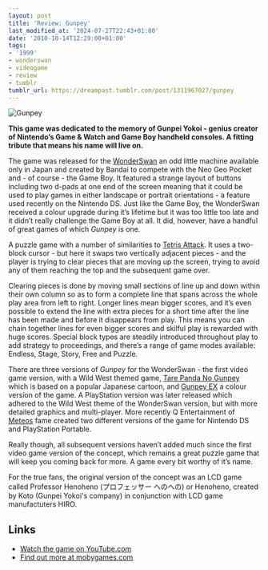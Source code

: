 ```yaml
---
layout: post
title: 'Review: Gunpey'
last_modified_at: '2024-07-27T22:43+01:00'
date: '2010-10-14T12:29:00+01:00'
tags:
- '1999'
- wonderswan
- videogame
- review
- tumblr
tumblr_url: https://dreampast.tumblr.com/post/1311967027/gunpey
---
```

![Gunpey](https://64.media.tumblr.com/tumblr_la97watyMC1qbfpni.png)

**This game was dedicated to the memory of Gunpei Yokoi - genius creator of Nintendo’s Game & Watch and Game Boy handheld consoles. A fitting tribute that means his name will live on.**

The game was released for the [WonderSwan](http://en.wikipedia.org/wiki/WonderSwan) an odd little machine available only in Japan and created by Bandai to compete with the Neo Geo Pocket and - of course - the Game Boy. It featured a strange layout of buttons including two d-pads at one end of the screen meaning that it could be used to play games in either landscape or portrait orientations - a feature used recently on the Nintendo DS. Just like the Game Boy, the WonderSwan received a colour upgrade during it’s lifetime but it was too little too late and it didn’t really challenge the Game Boy at all. It did, however, have a handful of great games of which _Gunpey_ is one.

A puzzle game with a number of similarities to [Tetris Attack](/2010/10/12/tetris-attack/). It uses a two-block cursor - but here it swaps two vertically adjacent pieces - and the player is trying to clear pieces that are moving up the screen, trying to avoid any of them reaching the top and the subsequent game over.

Clearing pieces is done by moving small sections of line up and down within their own column so as to form a complete line that spans across the whole play area from left to right. Longer lines mean bigger scores, and it’s even possible to extend the line with extra pieces for a short time after the line has been made and before it disappears from play. This means you can chain together lines for even bigger scores and skilful play is rewarded with huge scores. Special block types are steadily introduced throughout play to add strategy to proceedings, and there’s a range of game modes available: Endless, Stage, Story, Free and Puzzle.

There are three versions of _Gunpey_ for the WonderSwan - the first video game version, with a Wild West themed game, [Tare Panda No Gunpey](http://www.mobygames.com/game/tarepanda-no-gunpey) which is based on a popular Japanese cartoon, and [Gunpey EX](http://www.mobygames.com/game/gunpey-ex) a colour version of the game. A PlayStation version was later released which adhered to the Wild West theme of the WonderSwan version, but with more detailed graphics and multi-player. More recently Q Entertainment of [Meteos](/2010/10/08/meteos/) fame created two different versions of the game for Nintendo DS and PlayStation Portable.

Really though, all subsequent versions haven’t added much since the first video game version of the concept, which remains a great puzzle game that will keep you coming back for more. A game every bit worthy of it’s name.

For the true fans, the original version of the concept was an LCD game called Professor Henoheno (プロフェッサー へのへの) or Henoheno, created by Koto (Gunpei Yokoi's company) in conjunction with LCD game manufactuters HIRO.

## Links

- [Watch the game on YouTube.com](http://www.youtube.com/watch?v=I65jHURTfeE)
- [Find out more at mobygames.com](http://www.mobygames.com/game/gunpey)
